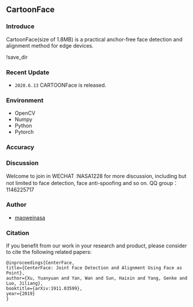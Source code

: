 ## CartoonFace

### Introduce 

CartoonFace(size of 1.8MB) is a practical anchor-free face detection and alignment method for edge devices.

 !save_dir
### Recent Update
- `2020.6.13` CARTOONFace is released.

### Environment

- OpenCV 
- Numpy
- Python
- Pytorch

### Accuracy



### Discussion

  Welcome to join in WECHAT :NASA1228 for more discussion, including but not limited to face detection, face anti-spoofing and so on.
  QQ group：1146225717

### Author
 - [maoweinasa](https://github.com/maoweinasa)
 

###  Citation
If you benefit from our work in your research and product, please consider to cite the following related papers:
```
@inproceedings{CenterFace,
title={CenterFace: Joint Face Detection and Alignment Using Face as Point},
author={Xu, Yuanyuan and Yan, Wan and Sun, Haixin and Yang, Genke and Luo, Jiliang},
booktitle={arXiv:1911.03599},
year={2019}
}
```
